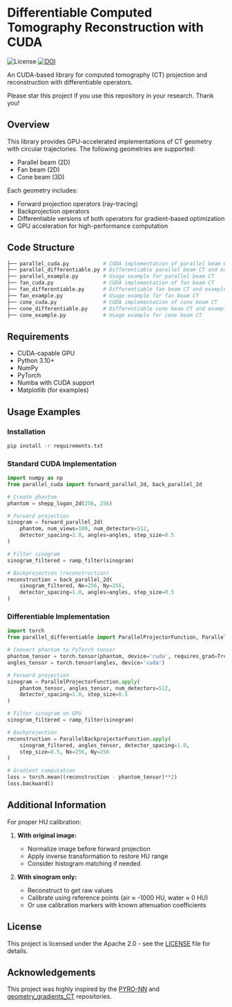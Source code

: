 # Differentiable Computed Tomography Reconstruction with CUDA

![License](https://img.shields.io/badge/License-Apache%202.0-blue.svg)
[![DOI](https://zenodo.org/badge/945931443.svg)](https://doi.org/10.5281/zenodo.14999333)

An CUDA-based library for computed tomography (CT) projection and reconstruction with differentiable operators.

Please star this project if you use this repository in your research. Thank you!

## Overview

This library provides GPU-accelerated implementations of CT geometry with circular trajectories. The following geometries are supported:

- Parallel beam (2D)
- Fan beam (2D)
- Cone beam (3D)

Each geometry includes:

- Forward projection operators (ray-tracing)
- Backprojection operators
- Differentiable versions of both operators for gradient-based optimization
- GPU acceleration for high-performance computation

## Code Structure

```bash
├── parallel_cuda.py           # CUDA implementation of parallel beam CT
├── parallel_differentiable.py # Differentiable parallel beam CT and example
├── parallel_example.py        # Usage example for parallel beam CT
├── fan_cuda.py                # CUDA implementation of fan beam CT
├── fan_differentiable.py      # Differentiable fan beam CT and example
├── fan_example.py             # Usage example for fan beam CT
├── cone_cuda.py               # CUDA implementation of cone beam CT
├── cone_differentiable.py     # Differentiable cone beam CT and example
├── cone_example.py            # Usage example for cone beam CT
```

## Requirements

- CUDA-capable GPU
- Python 3.10+
- NumPy
- PyTorch
- Numba with CUDA support
- Matplotlib (for examples)

## Usage Examples

### Installation

```bash
pip install -r requirements.txt
```

### Standard CUDA Implementation

```python
import numpy as np
from parallel_cuda import forward_parallel_2d, back_parallel_2d

# Create phantom
phantom = shepp_logan_2d(256, 256)

# Forward projection
sinogram = forward_parallel_2d(
    phantom, num_views=180, num_detectors=512, 
    detector_spacing=1.0, angles=angles, step_size=0.5
)

# Filter sinogram
sinogram_filtered = ramp_filter(sinogram)

# Backprojection (reconstruction)
reconstruction = back_parallel_2d(
    sinogram_filtered, Nx=256, Ny=256, 
    detector_spacing=1.0, angles=angles, step_size=0.5
)
```

### Differentiable Implementation

```python
import torch
from parallel_differentiable import ParallelProjectorFunction, ParallelBackprojectorFunction

# Convert phantom to PyTorch tensor
phantom_tensor = torch.tensor(phantom, device='cuda', requires_grad=True)
angles_tensor = torch.tensor(angles, device='cuda')

# Forward projection
sinogram = ParallelProjectorFunction.apply(
    phantom_tensor, angles_tensor, num_detectors=512, 
    detector_spacing=1.0, step_size=0.5
)

# Filter sinogram on GPU
sinogram_filtered = ramp_filter(sinogram)

# Backprojection
reconstruction = ParallelBackprojectorFunction.apply(
    sinogram_filtered, angles_tensor, detector_spacing=1.0, 
    step_size=0.5, Nx=256, Ny=256
)

# Gradient computation
loss = torch.mean((reconstruction - phantom_tensor)**2)
loss.backward()
```

## Additional Information

For proper HU calibration:

1. **With original image:**
    - Normalize image before forward projection
    - Apply inverse transformation to restore HU range
    - Consider histogram matching if needed

2. **With sinogram only:**
    - Reconstruct to get raw values
    - Calibrate using reference points (air ≈ -1000 HU, water ≈ 0 HU)
    - Or use calibration markers with known attenuation coefficients

## License

This project is licensed under the Apache 2.0 - see the [LICENSE](LICENSE) file for details.

## Acknowledgements

This project was highly inspired by the [PYRO-NN](https://github.com/csyben/PYRO-NN) and [geometry_gradients_CT](https://github.com/mareikethies/geometry_gradients_CT) repositories.
